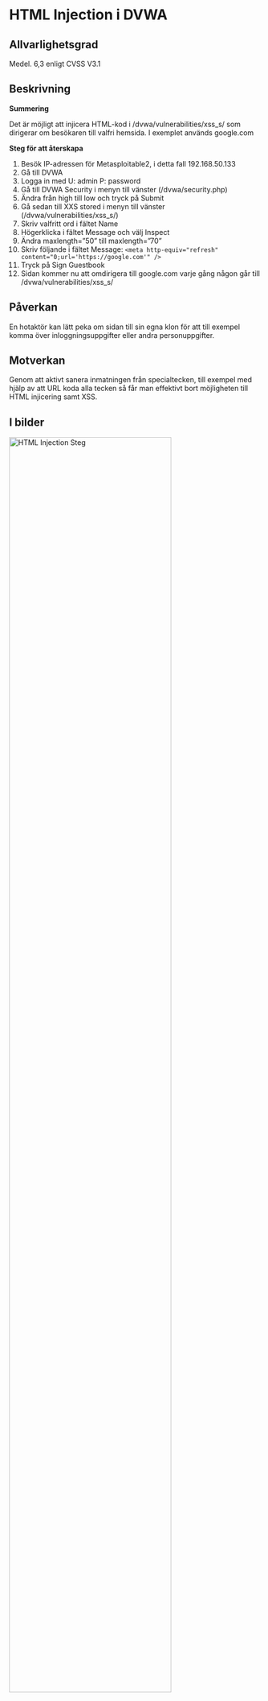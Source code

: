 <h1>HTML Injection i DVWA</h1>


<h2>Allvarlighetsgrad</h2>

Medel. 6,3 enligt CVSS V3.1


<h2>Beskrivning</h2>

<b>Summering</b> <br>

Det är möjligt att injicera HTML-kod i /dvwa/vulnerabilities/xss_s/ som dirigerar om besökaren till valfri hemsida. I exemplet används google.com

<b>Steg för att återskapa</b>
1. Besök IP-adressen för Metasploitable2, i detta fall 192.168.50.133
2. Gå till DVWA
3. Logga in med U: admin P: password
4. Gå till DVWA Security i menyn till vänster (/dvwa/security.php)
5. Ändra från high till low och tryck på Submit
6. Gå sedan till XXS stored i menyn till vänster (/dvwa/vulnerabilities/xss_s/)
7. Skriv valfritt ord i fältet Name
8. Högerklicka i fältet Message och välj Inspect
9. Ändra maxlength=”50” till maxlength=”70”
10. Skriv följande i fältet Message: `<meta http-equiv="refresh" content="0;url='https://google.com'" />`
11. Tryck på Sign Guestbook
12. Sidan kommer nu att omdirigera till google.com varje gång någon går till /dvwa/vulnerabilities/xss_s/


<h2>Påverkan</h2>
En hotaktör kan lätt peka om sidan till sin egna klon för att till exempel komma över inloggningsuppgifter eller andra personuppgifter.


<h2>Motverkan</h2>
Genom att aktivt sanera inmatningen från specialtecken, till exempel med hjälp av att URL koda alla tecken så får man effektivt bort möjligheten till HTML injicering samt XSS.

<h2>I bilder</h2>

<img src="https://imgur.com/s4Wz5Y8.png" height="80%" width="80%" alt="HTML Injection Steg"/>
<br>
<img src="https://imgur.com/kUAeGUh.png" height="80%" width="80%" alt="HTML Injection Steg"/>
<br>
<img src="https://imgur.com/PmYndLV.png" height="80%" width="80%" alt="HTML Injection Steg"/>
<br>
<img src="https://imgur.com/wlVHlmp.png" height="80%" width="80%" alt="HTML Injection Steg"/>
<br>
<img src="https://imgur.com/Bxp4evz.png" height="80%" width="80%" alt="HTML Injection Steg"/>
<br>
<img src="https://imgur.com/FcgDZPg.png" height="80%" width="80%" alt="HTML Injection Steg"/>

